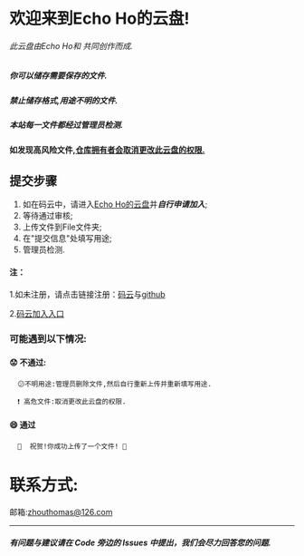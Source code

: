 

# **欢迎来到Echo Ho的云盘!**
###### 此云盘由Echo Ho和 共同创作而成.
##### 你可以储存需要保存的文件.

##### 禁止储存格式,用途不明的文件.

##### 本站每一文件都经过管理员检测.

#### 如发现高风险文件,<u>仓库拥有者会取消更改此云盘的权限.</u>

## 提交步骤
1. 如在码云中，请进入[Echo Ho的云盘](https://github.com/zhouthomas-byte/cloud)并***自行申请加入***;
2. 等待通过审核;
1. 上传文件到File文件夹;
2. 在"提交信息"处填写用途;
3. 管理员检测.

#### 注：
   1.如未注册，请点击链接注册：[码云](https://gitee.com/signup?from=homepage)与[github](https://github.com/join?source=header-home)
   
   2.[码云加入入口](https://gitee.com/zhou_cloud/cloud/invite_link?invite=cb78834b2101fc59a8a24b675021c09181cc3e00ec053c91b7993663152babc58ec0d6de961b55036121c5559972f7e3)
    
### 可能遇到以下情况: 
   #### :worried: 不通过:
      😕不明用途:管理员删除文件,然后自行重新上传并重新填写用途.
   
      ❗️ 高危文件:取消更改此云盘的权限.

   #### :smile: 通过

      🎉  祝贺!你成功上传了一个文件! 🎉 

# 联系方式:

邮箱:zhouthomas@126.com


_____________________________
##### 有问题与建议请在 Code 旁边的 Issues 中提出，我们会尽力回答您的问题.
